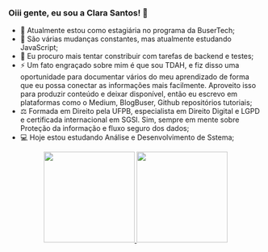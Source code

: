 ### Oiii gente, eu sou a Clara Santos! 👋


- 🔭 Atualmente estou como estagiária no programa da BuserTech;
- 🌱 São várias mudanças constantes, mas atualmente estudando JavaScript;
- 🤔 Eu procuro mais tentar constribuir com tarefas de backend e testes;
- ⚡ Um fato engraçado sobre mim é que sou TDAH, e fiz disso uma oportunidade para documentar vários do meu aprendizado de forma que eu possa conectar as informações mais facilmente. Aproveito isso para produzir conteúdo e deixar disponível, então eu escrevo em plataformas como o Medium, BlogBuser, Github repositórios tutoriais;
- ⚖️ Formada em Direito pela UFPB, especialista em Direito Digital e LGPD e certificada internacional em SGSI. Sim, sempre em mente sobre Proteção da informação e fluxo seguro dos dados;
- 💻 Hoje estou estudando Análise e Desenvolvimento de Sstema;

<div align="center">
  <a href="https://github.com/clarasantosmf">
  <img height="180em" src="https://github-readme-stats.vercel.app/api?username=clarasantosmf&show_icons=true&theme=dracula&include_all_commits=true&count_private=true"/>
  <img height="180em" src="https://github-readme-stats.vercel.app/api/top-langs/?username=clarasantos&layout=compact&langs_count=7&theme=dracula"/>
</div>
